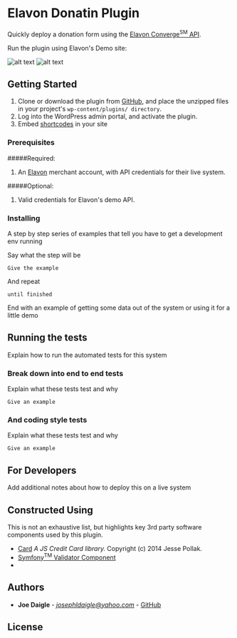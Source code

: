# Elavon Donatin Plugin

Quickly deploy a donation form using the [Elavon Converge<sup>SM</sup> API](https://www.elavon.com/converge.html).
 
  
Run the plugin using Elavon's Demo site:

![alt text](https://drive.google.com/uc?id=1QCewn05Fp8N2oBkGZMCSGBlmteFub0AU)
![alt text](https://drive.google.com/uc?id=1DeM7EMNGQkgSylvvTiat_cZWAYRB4ub1)

## Getting Started

1. Clone or download the plugin from [GitHub](https://github.com/josephldaigle/elavon-donation.git), and place the unzipped files in your project's `wp-content/plugins/ directory`.
2. Log into the WordPress admin portal, and activate the plugin.
3. Embed [shortcodes](https://codex.wordpress.org/shortcode) in your site


### Prerequisites


#####Required:
1. An [Elavon](https://www.elavon.com/index.html) merchant account, with API credentials for their live system.

#####Optional:
1. Valid credentials for Elavon's demo API.


### Installing

A step by step series of examples that tell you have to get a development env running

Say what the step will be

```
Give the example
```

And repeat

```
until finished
```

End with an example of getting some data out of the system or using it for a little demo

## Running the tests

Explain how to run the automated tests for this system

### Break down into end to end tests

Explain what these tests test and why

```
Give an example
```

### And coding style tests

Explain what these tests test and why

```
Give an example
```

## For Developers

Add additional notes about how to deploy this on a live system

## Constructed Using
This is not an exhaustive list, but highlights key 3rd party software components used by this plugin.

* [Card](https://github.com/jessepollak/card) *A JS Credit Card library.* Copyright (c) 2014 Jesse Pollak.
* [Symfony<sup>TM</sup> Validator Component](https://symfony.com/components/Validator)
* 


## Authors

* **Joe Daigle** - *josephldaigle@yahoo.com* - [GitHub](https://github.com/josephldaigle)


## License